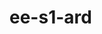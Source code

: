 # ee-s1-ard

<!-- [![Release](https://img.shields.io/github/v/release/fpgmaas/cookiecutter-uv-example)](https://img.shields.io/github/v/release/fpgmaas/cookiecutter-uv-example)
[![Build status](https://img.shields.io/github/actions/workflow/status/fpgmaas/cookiecutter-uv-example/main.yml?branch=main)](https://github.com/fpgmaas/cookiecutter-uv-example/actions/workflows/main.yml?query=branch%3Amain)
[![Commit activity](https://img.shields.io/github/commit-activity/m/fpgmaas/cookiecutter-uv-example)](https://img.shields.io/github/commit-activity/m/fpgmaas/cookiecutter-uv-example)
[![License](https://img.shields.io/github/license/fpgmaas/cookiecutter-uv-example)](https://img.shields.io/github/license/fpgmaas/cookiecutter-uv-example)

This is a template repository for Python projects that use uv for their dependency management. -->
